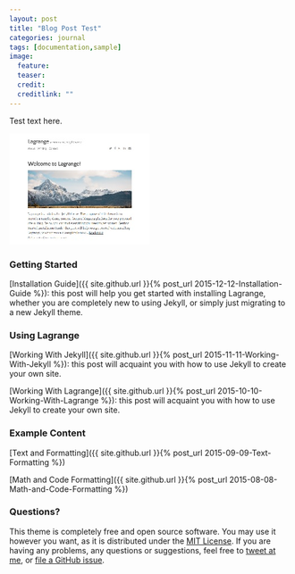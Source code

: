 ```yaml
---
layout: post
title: "Blog Post Test"
categories: journal
tags: [documentation,sample]
image:
  feature: 
  teaser: 
  credit: 
  creditlink: ""
---
```


Test text here.


![](/images/lagrange.jpg)

### Getting Started

[Installation Guide]({{ site.github.url }}{% post_url 2015-12-12-Installation-Guide %}): this post will help you get started with installing Lagrange, whether you are completely new to using Jekyll, or simply just migrating to a new Jekyll theme.

### Using Lagrange

[Working With Jekyll]({{ site.github.url }}{% post_url 2015-11-11-Working-With-Jekyll %}): this post will acquaint you with how to use Jekyll to create your own site.

[Working With Lagrange]({{ site.github.url }}{% post_url 2015-10-10-Working-With-Lagrange %}): this post will acquaint you with how to use Jekyll to create your own site.

### Example Content

[Text and Formatting]({{ site.github.url }}{% post_url 2015-09-09-Text-Formatting %})

[Math and Code Formatting]({{ site.github.url }}{% post_url 2015-08-08-Math-and-Code-Formatting %})

### Questions?

This theme is completely free and open source software. You may use it however you want, as it is distributed under the [MIT License](http://choosealicense.com/licenses/mit/). If you are having any problems, any questions or suggestions, feel free to [tweet at me](https://twitter.com/intent/tweet?text=My%question%about%Lagrange%is:%&amp;via=paululele), or [file a GitHub issue](https://github.com/lenpaul/lagrange/issues/new).
